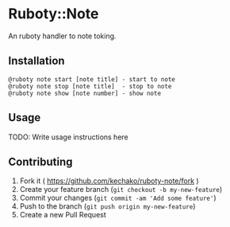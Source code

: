 # Ruboty::Note

An ruboty handler to note toking.

## Installation

```
@ruboty note start [note title] - start to note
@ruboty note stop [note title]  - stop to note
@ruboty note show [note number] - show note
```

## Usage

TODO: Write usage instructions here

## Contributing

1. Fork it ( https://github.com/kechako/ruboty-note/fork )
2. Create your feature branch (`git checkout -b my-new-feature`)
3. Commit your changes (`git commit -am 'Add some feature'`)
4. Push to the branch (`git push origin my-new-feature`)
5. Create a new Pull Request
